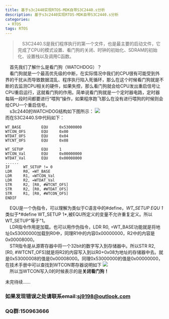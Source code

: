 ```yaml
---
title: 基于s3c2440实现RTOS-MDK自带S3C2440.s分析
description: 基于s3c2440实现RTOS-MDK自带S3C2440.s分析
categories:
 - RTOS
tags: RTOS
---
```

>&emsp;S3C2440.S是我们程序执行的第一个文件，也是最主要的启动文件，它完成了CPU的模式设置、看门狗的关闭、时钟的初始化、SDRAM的初始化、设置栈以及调用C函数。
  
&emsp;首先我们了解什么是看门狗（WATCHDOG）？  
&emsp;看门狗就是一个最高优先级的中断，在实际情况中我们的CPU很有可能受到外界的干扰从而导致数据混乱、程序执行陷入死循环，那么在这个时候看门狗就是不断的去监测CPU相关的硬件，如果失控，那么看门狗就会给CPU发出重启信号让CPU重启运行，这就看门狗的作用。简单说看门狗就是一个定时器电路，定时器每隔一段时间都要进行“喂狗”操作，如果程序跑飞那么在没有进行喂狗的时候则会给CPU一个重启信号。  
&emsp;s3c2440的WATCHDOG结构如下图所示：
![](https://i.imgur.com/iNUqDo7.png)  
而在S3C2440.S中代码如下：

	WT_BASE         EQU     0x53000000
	WTCON_OFS       EQU     0x00     
	WTDAT_OFS       EQU     0x04     
	WTCNT_OFS       EQU     0x08     

	WT_SETUP        EQU     1
	WTCON_Val       EQU     0x00000000
	WTDAT_Val       EQU     0x00008000
	......
	IF      WT_SETUP != 0
	LDR     R0, =WT_BASE
	LDR     R1, =WTCON_Val
	LDR     R2, =WTDAT_Val
	STR     R2, [R0, #WTCNT_OFS]
	STR     R2, [R0, #WTDAT_OFS]
	STR     R1, [R0, #WTCON_OFS]
	ENDIF  
&emsp;EQU是一个伪指令，可以理解为类似于C语言中的#define，*WT_SETUP EQU 1*类似于*#define WT_SETUP 1*,被EQU所定义的变量不允许重复定义。所以WT_SETUP"等于"1。  
&emsp;LDR指令作用是加载。也可以用作伪指令，LDR R0, =WT_BASE功能就是将地址0x53000000加载到R0中，同理R1中的内容0x00000000，R2中的内容是0x00008000。  
&emsp;STR指令是从源寄存器中将一个32bit的数字写入到存储器中。所以STR R2, [R0, #WTCNT_OFS]就是将R2的内容写入到以R0+0x08为地址的存储器中去。就是0x53000008的值是0x00008000。同理0x53000000的值是0x00000000，在技术手册中可以查找到WTCON寄存器说明如下
![](https://i.imgur.com/wCQDNFm.jpg)  
&emsp;所以当WTCON写入0的时候表示的是**关闭看门狗！**

未完待续......

### 如果发现错误之处请联系email:sj9198@outlook.com
### QQ群:150963666